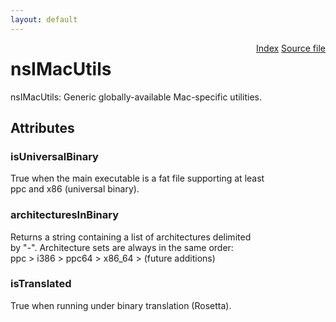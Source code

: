 ```yaml
---
layout: default
---
```

<div class='links' style='float:right'><a href="../index.html">Index</a>
<a href="http://dxr.mozilla.org/mozilla-central/source/xpcom/base/nsIMacUtils.idl">Source file</a>
</div>

# nsIMacUtils #
  
nsIMacUtils: Generic globally-available Mac-specific utilities.  
  

## Attributes ##

### isUniversalBinary ###
  
True when the main executable is a fat file supporting at least  
ppc and x86 (universal binary).  
  

### architecturesInBinary ###
  
Returns a string containing a list of architectures delimited  
by "-". Architecture sets are always in the same order:  
ppc > i386 > ppc64 > x86_64 > (future additions)  
  

### isTranslated ###
  
True when running under binary translation (Rosetta).  
  
